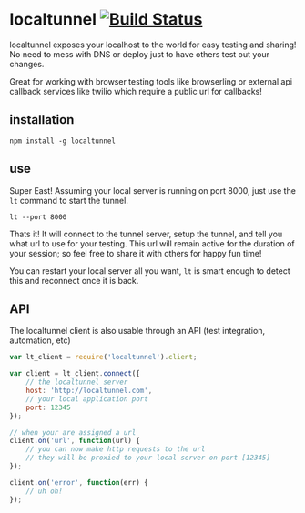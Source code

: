 # localtunnel [![Build Status](https://secure.travis-ci.org/shtylman/localtunnel.png)](http://travis-ci.org/shtylman/localtunnel) #

localtunnel exposes your localhost to the world for easy testing and sharing! No need to mess with DNS or deploy just to have others test out your changes.

Great for working with browser testing tools like browserling or external api callback services like twilio which require a public url for callbacks!

## installation ##

```
npm install -g localtunnel
```

## use ##

Super East! Assuming your local server is running on port 8000, just use the ```lt``` command to start the tunnel.

```
lt --port 8000
```

Thats it! It will connect to the tunnel server, setup the tunnel, and tell you what url to use for your testing. This url will remain active for the duration of your session; so feel free to share it with others for happy fun time!

You can restart your local server all you want, ```lt``` is smart enough to detect this and reconnect once it is back.

## API ##

The localtunnel client is also usable through an API (test integration, automation, etc)

```javascript
var lt_client = require('localtunnel').client;

var client = lt_client.connect({
    // the localtunnel server
    host: 'http://localtunnel.com',
    // your local application port
    port: 12345
});

// when your are assigned a url
client.on('url', function(url) {
    // you can now make http requests to the url
    // they will be proxied to your local server on port [12345]
});

client.on('error', function(err) {
    // uh oh!
});
```
